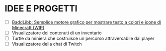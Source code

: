 # IDEE E PROGETTI

- [ ] [BaddLibb: Semplice motore grafico per mostrare testo a colori e icone di Minecraft (WIP)](https://github.com/LuciusHeit/BaddLibb)
- [ ] Visualizzatore dei contenuti di un inventario
- [ ] Turtle da miniera che costruisce un percorso attraversabile dai player
- [ ] Visualizzatore della chat di Twitch
